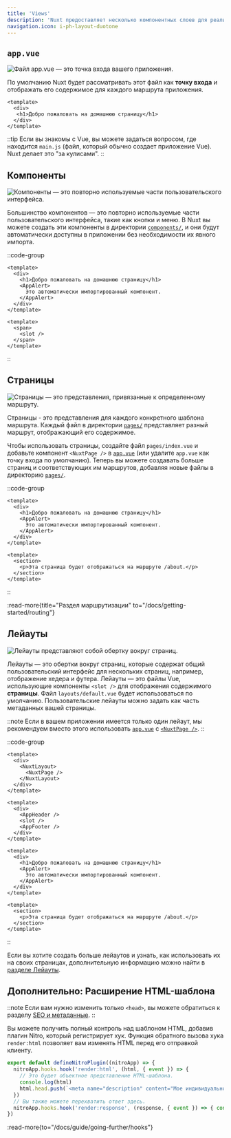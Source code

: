 ```yaml
---
title: 'Views'
description: 'Nuxt предоставляет несколько компонентных слоев для реализации пользовательского интерфейса вашего приложения.'
navigation.icon: i-ph-layout-duotone
---
```


## `app.vue`

![Файл app.vue — это точка входа вашего приложения.](/assets/docs/getting-started/views/app.svg)

По умолчанию Nuxt будет рассматривать этот файл как **точку входа** и отображать его содержимое для каждого маршрута приложения.

```vue [app.vue]
<template>
  <div>
   <h1>Добро пожаловать на домашнюю страницу</h1>
  </div>
</template>
```

::tip
Если вы знакомы с Vue, вы можете задаться вопросом, где находится `main.js` (файл, который обычно создает приложение Vue). Nuxt делает это "за кулисами".
::

## Компоненты

![Компоненты — это повторно используемые части пользовательского интерфейса.](/assets/docs/getting-started/views/components.svg)

Большинство компонентов — это повторно используемые части пользовательского интерфейса, такие как кнопки и меню. В Nuxt вы можете создать эти компоненты в директории [`components/`](/docs/guide/directory-structure/components), и они будут автоматически доступны в приложении без необходимости их явного импорта.

::code-group

```vue [app.vue]
<template>
  <div>
    <h1>Добро пожаловать на домашнюю страницу</h1>
    <AppAlert>
      Это автоматически импортированный компонент.
    </AppAlert>
  </div>
</template>
```

```vue [components/AppAlert.vue]
<template>
  <span>
    <slot />
  </span>
</template>
```

::

## Страницы

![Страницы — это представления, привязанные к определенному маршруту.](/assets/docs/getting-started/views/pages.svg)

Страницы - это представления для каждого конкретного шаблона маршрута. Каждый файл в директории [`pages/`](/docs/guide/directory-structure/pages) представляет разный маршрут, отображающий его содержимое.

Чтобы использовать страницы, создайте файл `pages/index.vue` и добавьте компонент `<NuxtPage />` в [`app.vue`](/docs/guide/directory-structure/app) (или удалите `app.vue` как точку входа по умолчанию). Теперь вы можете создавать больше страниц и соответствующих им маршрутов, добавляя новые файлы в директорию [`pages/`](/docs/guide/directory-structure/pages).

::code-group

```vue [pages/index.vue]
<template>
  <div>
    <h1>Добро пожаловать на домашнюю страницу</h1>
    <AppAlert>
      Это автоматически импортированный компонент.
    </AppAlert>
  </div>
</template>
```

```vue [pages/about.vue]
<template>
  <section>
    <p>Эта страница будет отображаться на маршруте /about.</p>
  </section>
</template>
```

::

:read-more{title="Раздел маршрутизации" to="/docs/getting-started/routing"}

## Лейауты

![Лейауты представляют собой обертку вокруг страниц.](/assets/docs/getting-started/views/layouts.svg)

Лейауты — это обертки вокруг страниц, которые содержат общий пользовательский интерфейс для нескольких страниц, например, отображение хедера и футера. Лейауты — это файлы Vue, использующие компоненты `<slot />` для отображения содержимого **страницы**. Файл `layouts/default.vue` будет использоваться по умолчанию. Пользовательские лейауты можно задать как часть метаданных вашей страницы.

::note
Если в вашем приложении имеется только один лейаут, мы рекомендуем вместо этого использовать [`app.vue`](/docs/guide/directory-structure/app) с [`<NuxtPage />`](/docs/api/components/nuxt-page).
::

::code-group

```vue [app.vue]
<template>
  <div>
    <NuxtLayout>
      <NuxtPage />
    </NuxtLayout>
  </div>
</template>
```

```vue [layouts/default.vue]
<template>
  <div>
    <AppHeader />
    <slot />
    <AppFooter />
  </div>
</template>
```

```vue [pages/index.vue]
<template>
  <div>
    <h1>Добро пожаловать на домашнюю страницу</h1>
    <AppAlert>
      Это автоматически импортированный компонент.
    </AppAlert>
  </div>
</template>
```

```vue [pages/about.vue]
<template>
  <section>
    <p>Эта страница будет отображаться на маршруте /about.</p>
  </section>
</template>
```

::

Если вы хотите создать больше лейаутов и узнать, как использовать их на своих страницах, дополнительную информацию можно найти в [разделе Лейауты](/docs/guide/directory-structure/layouts).

## Дополнительно: Расширение HTML-шаблона

::note
Если вам нужно изменить только `<head>`, вы можете обратиться к разделу [SEO и метаданные](/docs/getting-started/seo-meta).
::

Вы можете получить полный контроль над шаблоном HTML, добавив плагин Nitro, который регистрирует хук.
Функция обратного вызова хука `render:html` позволяет вам изменять HTML перед его отправкой клиенту.

```ts twoslash [server/plugins/extend-html.ts]
export default defineNitroPlugin((nitroApp) => {
  nitroApp.hooks.hook('render:html', (html, { event }) => {
    // Это будет объектное представление HTML-шаблона.
    console.log(html)
    html.head.push(`<meta name="description" content="Мое индивидуальное описание" />`)
  })
  // Вы также можете перехватить ответ здесь.
  nitroApp.hooks.hook('render:response', (response, { event }) => { console.log(response) })
})
```

:read-more{to="/docs/guide/going-further/hooks"}
